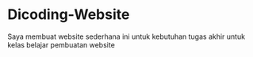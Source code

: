 # Dicoding-Website

Saya membuat website sederhana ini untuk kebutuhan tugas akhir untuk kelas belajar pembuatan website
